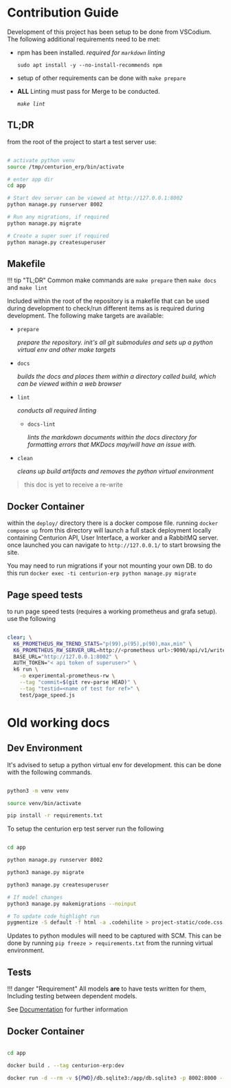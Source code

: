 # Contribution Guide


Development of this project has been setup to be done from VSCodium. The following additional requirements need to be met:

- npm has been installed. _required for `markdown` linting_

    `sudo apt install -y --no-install-recommends npm`

- setup of other requirements can be done with `make prepare`

- **ALL** Linting must pass for Merge to be conducted.

    _`make lint`_

## TL;DR


from the root of the project to start a test server use:

``` bash

# activate python venv
source /tmp/centurion_erp/bin/activate

# enter app dir
cd app

# Start dev server can be viewed at http://127.0.0.1:8002
python manage.py runserver 8002

# Run any migrations, if required
python manage.py migrate

# Create a super suer if required
python manage.py createsuperuser

```

## Makefile

!!! tip "TL;DR"
    Common make commands are `make prepare` then `make docs` and `make lint`

Included within the root of the repository is a makefile that can be used during development to check/run different items as is required during development. The following make targets are available:

- `prepare`

    _prepare the repository. init's all git submodules and sets up a python virtual env and other make targets_

- `docs`

    _builds the docs and places them within a directory called build, which can be viewed within a web browser_

- `lint`

    _conducts all required linting_

    - `docs-lint`

        _lints the markdown documents within the docs directory for formatting errors that MKDocs may/will have an issue with._

- `clean`

    _cleans up build artifacts and removes the python virtual environment_


> this doc is yet to receive a re-write


## Docker Container

within the `deploy/` directory there is a docker compose file. running `docker compose up` from this directory will launch a full stack deployment locally containing Centurion API, User Interface, a worker and a RabbitMQ server. once launched you can navigate to `http://127.0.0.1/` to start browsing the site.

You may need to run migrations if your not mounting your own DB. to do this run `docker exec -ti centurion-erp python manage.py migrate`

## Page speed tests

to run page speed tests (requires a working prometheus and grafa setup). use the following


``` bash

clear; \
  K6_PROMETHEUS_RW_TREND_STATS="p(99),p(95),p(90),max,min" \
  K6_PROMETHEUS_RW_SERVER_URL=http://<prometheus url>:9090/api/v1/write \
  BASE_URL="http://127.0.0.1:8002" \
  AUTH_TOKEN="< api token of superuser>" \
  k6 run \
    -o experimental-prometheus-rw \
    --tag "commit=$(git rev-parse HEAD)" \
    --tag "testid=<name of test for ref>" \
    test/page_speed.js

```


# Old working docs


## Dev Environment

It's advised to setup a python virtual env for development. this can be done with the following commands.

``` bash

python3 -m venv venv

source venv/bin/activate

pip install -r requirements.txt

```

To setup the centurion erp test server run the following

``` bash

cd app

python manage.py runserver 8002

python3 manage.py migrate

python3 manage.py createsuperuser

# If model changes
python3 manage.py makemigrations --noinput

# To update code highlight run
pygmentize -S default -f html -a .codehilite > project-static/code.css

```

Updates to python modules will need to be captured with SCM. This can be done by running `pip freeze > requirements.txt` from the running virtual environment.



## Tests

!!! danger "Requirement"
    All models **are** to have tests written for them, Including testing between dependent models. 

See [Documentation](https://nofusscomputing.com/projects/django-template/development/testing/) for further information


## Docker Container

``` bash

cd app

docker build . --tag centurion-erp:dev

docker run -d --rm -v ${PWD}/db.sqlite3:/app/db.sqlite3 -p 8002:8000 --name app centurion-erp:dev

```

